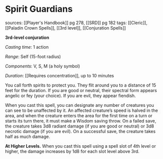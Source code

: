 # Spirit Guardians
sources: [[Player's Handbook]] pg 278, [[SRD]] pg 182
tags: [[Cleric]], [[Paladin Crown Spells]], [[3rd level]], [[Conjuration Spells]]

**3rd-level conjuration**

*Casting time*: 1 action

*Range*: Self (15-foot radius)

*Components*: V, S, M (a holy symbol)

*Duration*: [[Requires concentration]], up to 10 minutes

You call forth spirits to protect you. They flit around you to a distance of 15 feet for the duration. If you are good or neutral, their spectral form appears angelic or fey (your choice). If you are evil, they appear fiendish.

When you cast this spell, you can designate any number of creatures you can see to be unaffected by it. An affected creature’s speed is halved in the area, and when the creature enters the area for the first time on a turn or starts its turn there, it must make a Wisdom saving throw. On a failed save, the creature takes 3d8 radiant damage (if you are good or neutral) or 3d8 necrotic damage (if you are evil). On a successful save, the creature takes half as much damage.

**At Higher Levels.** When you cast this spell using a spell slot of 4th level or higher, the damage increases by 1d8 for each slot level above 3rd.
